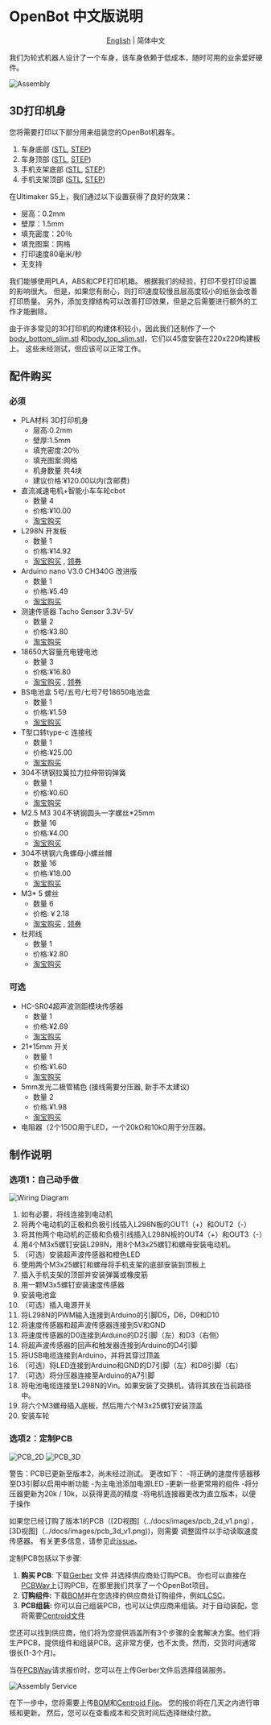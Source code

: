 # OpenBot 中文版说明

<p align="center">
  <a href="README.md">English</a> |
  <span>简体中文</span>
</p>

我们为轮式机器人设计了一个车身，该车身依赖于低成本，随时可用的业余爱好硬件。

![Assembly](../docs/images/assembly.gif)

## 3D打印机身

您将需要打印以下部分用来组装您的OpenBot机器车。

1) 车身底部 ([STL](cad/body_bottom.stl), [STEP](cad/body_bottom.step))
2) 车身顶部 ([STL](cad/body_top.stl), [STEP](cad/body_top.step))
3) 手机支架底部 ([STL](cad/phone_mount_bottom.stl), [STEP](cad/phone_mount_bottom.step))
4) 手机支架顶部 ([STL](cad/phone_mount_top.stl), [STEP](cad/phone_mount_top.step))

在Ultimaker S5上，我们通过以下设置获得了良好的效果：

- 层高：0.2mm
- 壁厚：1.5mm
- 填充密度：20％
- 填充图案：网格
- 打印速度80毫米/秒
- 无支持

我们能够使用PLA，ABS和CPE打印机箱。 根据我们的经验，打印不受打印设置的影响很大。 但是，如果您有耐心，则打印速度较慢且层高度较小的纸张会改善打印质量。 另外，添加支撑结构可以改善打印效果，但是之后需要进行额外的工作才能删除。

由于许多常见的3D打印机的构建体积较小，因此我们还制作了一个[body_bottom_slim.stl](./cad/slim_body/slim_body_bottom.stl) 和[body_top_slim.stl](./cad/slim_body/body_top_slim.stl)，它们以45度安装在220x220构建板上。 这些未经测试，但应该可以正常工作。

## 配件购买

### 必须

- PLA材料 3D打印机身
  - 层高:0.2mm
  - 壁厚:1.5mm
  - 填充密度:20％
  - 填充图案:网格
  - 机身数量 共4块
  - 建议价格:¥120.00以内(含邮费)
- 直流减速电机+智能小车车轮cbot 
  - 数量 4
  - 价格:¥10.00
  - [淘宝购买](https://s.click.taobao.com/GA955xu)
- L298N 开发板
  - 数量 1
  - 价格:¥14.92
  - [淘宝购买](https://s.click.taobao.com/pyt45xu) , [领券](https://s.click.taobao.com/C1nJ4xu)
- Arduino nano V3.0 CH340G 改进版
  - 数量 1
  - 价格:¥5.49
  - [淘宝购买](https://s.click.taobao.com/iI1K4xu)
- 测速传感器 Tacho Sensor 3.3V-5V
  - 数量 2
  - 价格:¥3.80
  - [淘宝购买](https://s.click.taobao.com/jMA45xu)
- 18650大容量充电锂电池
  - 数量 3
  - 价格:¥16.80
  - [淘宝购买](https://s.click.taobao.com/5jj45xu) , [领券](https://s.click.taobao.com/ww855xu)
- BS电池盒 5号/五号/七号7号18650电池盒 
  - 数量 1
  - 价格:¥1.59
  - [淘宝购买](https://s.click.taobao.com/tzcJ4xu)
- T型口转type-c 连接线
  - 数量 1
  - 价格:¥25.00
  - [淘宝购买](https://m.tb.cn/h.VzbuDbd)
- 304不锈钢拉簧拉力拉伸带钩弹簧 
  - 数量 1
  - 价格:¥0.60
  - [淘宝购买](https://s.click.taobao.com/nj1Kzwu)
- M2.5 M3 304不锈钢圆头一字螺丝*25mm
  - 数量 16
  - 价格:¥4.00
  - [淘宝购买](https://s.click.taobao.com/GGF45xu)
- 304不锈钢六角螺母小螺丝帽
  - 数量 16
  - 价格:¥18.00
  - [淘宝购买](https://s.click.taobao.com/3roD0xu)
- M3* 5 螺丝
  - 数量 6
  - 价格:￥2.18
  - [淘宝购买](https://s.click.taobao.com/WHO55xu) , [领券](https://s.click.taobao.com/6Np45xu)
- 杜邦线
  - 数量 1
  - 价格:¥2.80
  - [淘宝购买](https://s.click.taobao.com/nfSJ4xu)

### 可选

- HC-SR04超声波测距模块传感器
  - 数量 1
  - 价格:¥2.69
  - [淘宝购买](https://s.click.taobao.com/q5545xu)
- 21*15mm 开关
  - 数量 1
  - 价格:¥1.60
  - [淘宝购买](https://m.tb.cn/h.VzbvV36)
- 5mm发光二极管橘色 (接线需要分压器, 新手不太建议)
  - 数量 2
  - 价格:¥1.98
  - [淘宝购买](https://s.click.taobao.com/rjXJ4xu)
- 电阻器（2个150<span>&#8486;</span>用于LED，一个20k<span>&#8486;</span>和10k<span>&#8486;</span>用于分压器。

## 制作说明

### 选项1：自己动手做

![Wiring Diagram](../docs/images/wiring_diagram.jpg)

1. 如有必要，将线连接到电动机
2. 将两个电动机的正极和负极引线插入L298N板的OUT1（+）和OUT2（-）
3. 将其他两个电动机的正极和负极引线插入L298N板的OUT4（+）和OUT3（-）
4. 用4个M3x5螺钉安装L298N，用8个M3x25螺钉和螺母安装电动机。
5. （可选）安装超声波传感器和橙色LED
6. 使用两个M3x25螺钉和螺母将手机支架的底部安装到顶板上
7. 插入手机支架的顶部并安装弹簧或橡皮筋
8. 用一颗M3x5螺钉安装速度传感器
9. 安装电池盒
10. （可选）插入电源开关
11. 将L298N的PWM输入连接到Arduino的引脚D5，D6，D9和D10
12. 将速度传感器和超声波传感器连接到5V和GND
13. 将速度传感器的D0连接到Arduino的D2引脚（左）和D3（右侧）
14. 将超声波传感器的回声和触发器连接到Arduino的D4引脚
15. 将USB电缆连接到Arduino，并将其穿过顶盖
16. （可选）将LED连接到Arduino和GND的D7引脚（左）和D8引脚（右）
17. （可选）将分压器连接至Arduino的A7引脚
18. 将电池电缆连接至L298N的Vin。如果安装了交换机，请将其放在当前路径中。
19. 将六个M3螺母插入底板，然后用六个M3x25螺钉安装顶盖
20. 安装车轮

### 选项2：定制PCB

![PCB_2D](../docs/images/pcb_2d_v2.png)
![PCB_3D](../docs/images/pcb_3d_v2.png)

警告：PCB已更新至版本2，尚未经过测试。 更改如下：
-将正确的速度传感器移至D3引脚以启用中断功能
-为主电池添加电源LED
-更新一些更常用的组件
-将分压器更新为20k / 10k，以获得更高的精度
-将电机连接器更改为直立版本，以便于操作

如果您已经订购了版本1的PCB（[2D视图]（../docs/images/pcb_2d_v1.png），[3D视图]（../docs/images/pcb_3d_v1.png))，则需要 调整固件以手动读取速度传感器。 有关更多信息，请参见此[issue](https://github.com/intel-isl/OpenBot/issues/34)。

定制PCB包括以下步骤:

1) **购买 PCB**: 下载[Gerber](pcb/v2/gerber_v2.zip) 文件 并选择供应商处订购PCB。 你也可以直接在[PCBWay](https://www.pcbway.com/project/shareproject/OpenBot__Turning_Smartphones_into_Robots.html)上订购PCB，在那里我们共享了一个OpenBot项目。
2) **订购组件:** 下载[BOM](pcb/v2/BOM_v2.csv)并在您选择的供应商处订购组件，例如[LCSC](https://lcsc.com)。
3) **PCB组装:** 你可以自己组装PCB，也可以让供应商来组装。对于自动装配，您将需要[Centroid文件](pcb/v2/centroid_file_v2.csv)

您还可以找到供应商，他们将为您提供涵盖所有3个步骤的全套解决方案。他们将生产PCB，提供组件和组装PCB。这非常方便，也不太贵。然而，交货时间通常很长(1-3个月)。

当在[PCBWay](https://www.pcbway.com/orderonline.aspx)请求报价时，您可以在上传Gerber文件后选择组装服务。

![Assembly Service](../docs/images/assembly_service.jpg)

在下一步中，您将需要上传[BOM](pcb/v2/BOM_v2.csv)和[Centroid File](pcb/v2/centroid_file_v2.csv)。 您的报价将在几天之内进行审核和更新。 然后，您可以在查看成本和交货时间后选择继续付款。
